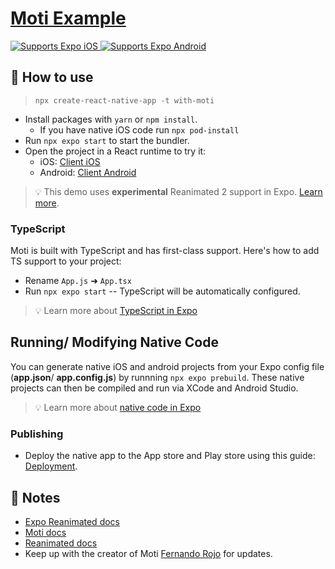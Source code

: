 # [Moti Example](https://moti.fyi/)

<p>
  <!-- iOS -->
  <a href="https://itunes.apple.com/app/apple-store/id982107779">
    <img alt="Supports Expo iOS" longdesc="Supports Expo iOS" src="https://img.shields.io/badge/iOS-4630EB.svg?style=flat-square&logo=APPLE&labelColor=999999&logoColor=fff" />
  </a>
  <!-- Android -->
  <a href="https://play.google.com/store/apps/details?id=host.exp.exponent&referrer=blankexample">
    <img alt="Supports Expo Android" longdesc="Supports Expo Android" src="https://img.shields.io/badge/Android-4630EB.svg?style=flat-square&logo=ANDROID&labelColor=A4C639&logoColor=fff" />
  </a>
  <!-- Web -->
  <!-- <a href="https://docs.expo.dev/workflow/web/">
    <img alt="Supports Expo Web" longdesc="Supports Expo Web" src="https://img.shields.io/badge/web-4630EB.svg?style=flat-square&logo=GOOGLE-CHROME&labelColor=4285F4&logoColor=fff" />
  </a> -->
</p>

## 🚀 How to use

> `npx create-react-native-app -t with-moti`

- Install packages with `yarn` or `npm install`.
  - If you have native iOS code run `npx pod-install`
- Run `npx expo start` to start the bundler.
- Open the project in a React runtime to try it:
  - iOS: [Client iOS](https://itunes.apple.com/app/apple-store/id982107779)
  - Android: [Client Android](https://play.google.com/store/apps/details?id=host.exp.exponent&referrer=blankexample)

> 💡 This demo uses **experimental** Reanimated 2 support in Expo. [Learn more](https://docs.expo.dev/versions/latest/sdk/reanimated/#experimental-support-for-v2).

### TypeScript

Moti is built with TypeScript and has first-class support. Here's how to add TS support to your project:

- Rename `App.js` ➜ `App.tsx`
- Run `npx expo start` -- TypeScript will be automatically configured.

> 💡 Learn more about [TypeScript in Expo](https://docs.expo.dev/guides/typescript/)

## Running/ Modifying Native Code

You can generate native iOS and android projects from your Expo config file (**app.json**/ **app.config.js**) by runnning `npx expo prebuild`. These native projects can then be compiled and run via XCode and Android Studio.

> 💡 Learn more about [native code in Expo](https://docs.expo.dev/workflow/customizing/)

### Publishing

- Deploy the native app to the App store and Play store using this guide: [Deployment](https://docs.expo.dev/distribution/app-stores/).

## 📝 Notes

- [Expo Reanimated docs](https://docs.expo.dev/versions/latest/sdk/reanimated)
- [Moti docs](https://moti.fyi/)
- [Reanimated docs](https://docs.swmansion.com/react-native-reanimated/docs/2.0.0-alpha.8/)
- Keep up with the creator of Moti [Fernando Rojo](https://twitter.com/FernandoTheRojo) for updates.
